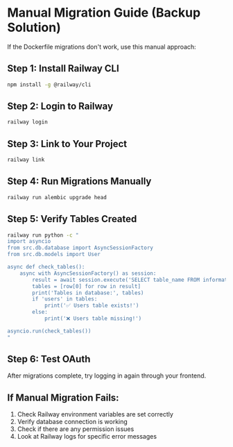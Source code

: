 # Manual Migration Guide (Backup Solution)

If the Dockerfile migrations don't work, use this manual approach:

## Step 1: Install Railway CLI

```bash
npm install -g @railway/cli
```

## Step 2: Login to Railway

```bash
railway login
```

## Step 3: Link to Your Project

```bash
railway link
```

## Step 4: Run Migrations Manually

```bash
railway run alembic upgrade head
```

## Step 5: Verify Tables Created

```bash
railway run python -c "
import asyncio
from src.db.database import AsyncSessionFactory
from src.db.models import User

async def check_tables():
    async with AsyncSessionFactory() as session:
        result = await session.execute('SELECT table_name FROM information_schema.tables WHERE table_schema = \'public\'')
        tables = [row[0] for row in result]
        print('Tables in database:', tables)
        if 'users' in tables:
            print('✅ Users table exists!')
        else:
            print('❌ Users table missing!')

asyncio.run(check_tables())
"
```

## Step 6: Test OAuth

After migrations complete, try logging in again through your frontend.

## If Manual Migration Fails:

1. Check Railway environment variables are set correctly
2. Verify database connection is working
3. Check if there are any permission issues
4. Look at Railway logs for specific error messages
